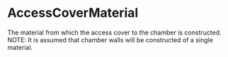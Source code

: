 AccessCoverMaterial
===================

The material from which the access cover to the chamber is constructed.
NOTE: It is assumed that chamber walls will be constructed of a single material.
